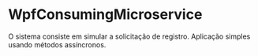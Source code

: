 # WpfConsumingMicroservice
 O sistema consiste em simular a solicitação de registro. Aplicação simples usando métodos assíncronos.
